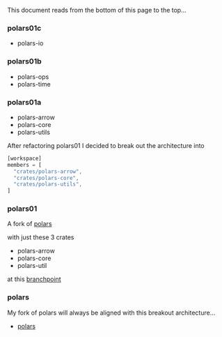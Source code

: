 
This document reads from the bottom of this page to the top...

### polars01c

* polars-io

### polars01b

* polars-ops
* polars-time

### polars01a

* polars-arrow
* polars-core
* polars-utils

After refactoring polars01 I decided to break out the architecture into

```rust
[workspace]
members = [
  "crates/polars-arrow",
  "crates/polars-core",
  "crates/polars-utils",
]
```

### polars01

A fork of
[polars](https://github.com/pola-rs/polars)

with just these 3 crates

* polars-arrow
* polars-core
* polars-util

at this
[branchpoint](https://github.com/pola-rs/polars/commit/eb42b99d82ed2a64e2817381b54491e0cb0fcf3b)

### polars

My fork of polars will always be aligned with this breakout architecture...

* [polars](https://github.com/stormasm/polars)
